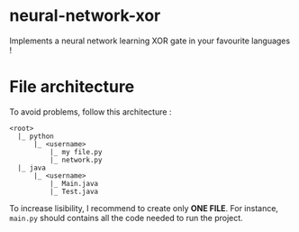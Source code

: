 # neural-network-xor
Implements a neural network learning XOR gate in your favourite languages !

# File architecture
To avoid problems, follow this architecture :
```
<root>
  |_ python
      |_ <username>
          |_ my file.py
          |_ network.py
  |_ java
      |_ <username>
          |_ Main.java
          |_ Test.java
``` 

To increase lisibility, I recommend to create only **ONE FILE**.
For instance, `main.py` should contains all the code needed to run the project.
